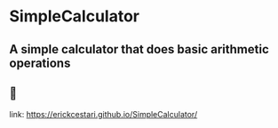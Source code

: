# SimpleCalculator
## A simple calculator that does basic arithmetic operations 
## 🧮
link: https://erickcestari.github.io/SimpleCalculator/
